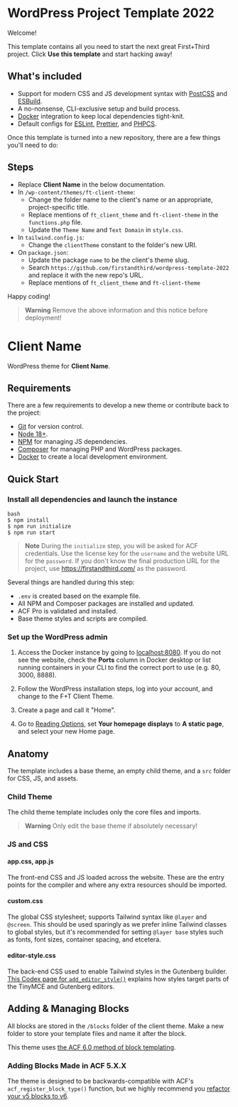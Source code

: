 # WordPress Project Template 2022

Welcome!

This template contains all you need to start the next great First+Third project. Click **Use this template** and start hacking away!

## What's included
- Support for modern CSS and JS development syntax with [PostCSS](https://postcss.org/) and [ESBuild](https://esbuild.github.io/).
- A no-nonsense, CLI-exclusive setup and build process.
- [Docker](https://www.docker.com/) integration to keep local dependencies tight-knit.
- Default configs for [ESLint](https://eslint.org/), [Prettier](https://prettier.io/), and [PHPCS](https://github.com/squizlabs/PHP_CodeSniffer).

Once this template is turned into a new repository, there are a few things you'll need to do:

## Steps

- Replace **Client Name** in the below documentation.
- In `/wp-content/themes/ft-client-theme`:
  - Change the folder name to the client's name or an appropriate, project-specific title.
  - Replace mentions of `ft_client_theme` and `ft-client-theme` in the `functions.php` file.
  - Update the `Theme Name` and `Text Domain` in `style.css`.
- In `tailwind.config.js`:
  - Change the `clientTheme` constant to the folder's new URI.
- On `package.json`:
  - Update the package `name` to be the client's theme slug.
  - Search `https://github.com/firstandthird/wordpress-template-2022` and replace it with the new repo's URL.
  - Replace mentions of `ft_client_theme` and `ft-client-theme`

Happy coding!

> **Warning**
> Remove the above information and this notice before deployment!

# Client Name

WordPress theme for **Client Name**.

## Requirements

There are a few requirements to develop a new theme or contribute back to the project:

- [Git](https://git-scm.com/) for version control.
- [Node 18+](https://nodejs.org).
- [NPM](https://www.npmjs.com/) for managing JS dependencies.
- [Composer](https://getcomposer.org/) for managing PHP and WordPress packages.
- [Docker](https://www.docker.com/) to create a local development environment.

## Quick Start

### Install all dependencies and launch the instance

    bash
    $ npm install
    $ npm run initialize
    $ npm run start

> **Note**
> During the `initialize` step, you will be asked for ACF credentials. Use the license key for the `username` and the website URL for the `password`.
> If you don't know the final production URL for the project, use https://firstandthird.com/ as the password.


Several things are handled during this step:

- `.env` is created based on the example file.
- All NPM and Composer packages are installed and updated.
- ACF Pro is validated and installed.
- Base theme styles and scripts are compiled.

### Set up the WordPress admin

1. Access the Docker instance by going to [localhost:8080](http://localhost:8080). If you do not see the website, check the **Ports** column in Docker desktop or list running containers in your CLI to find the correct port to use (e.g. 80, 3000, 8888).

2. Follow the WordPress installation steps, log into your account, and change to the F+T Client Theme.

3. Create a page and call it "Home".

4. Go to [Reading Options](http://localhost/wp-admin/options-reading.php), set **Your homepage displays** to **A static page**, and select your new Home page.

## Anatomy

The template includes a base theme, an empty child theme, and a `src` folder for CSS, JS, and assets.

### Child Theme

The child theme template includes only the core files and imports.

> **Warning**
> Only edit the base theme if absolutely necessary!

### JS and CSS

#### app.css, app.js

The front-end CSS and JS loaded across the website. These are the entry points for the compiler and where any extra resources should be imported.

#### custom.css

The global CSS stylesheet; supports Tailwind syntax like `@layer` and `@screen`. This should be used sparingly as we prefer inline Tailwind classes to global styles, but it's recommended for setting `@layer base` styles such as fonts, font sizes, container spacing, and etcetera.

#### editor-style.css

The back-end CSS used to enable Tailwind styles in the Gutenberg builder. [This Codex page for `add_editor_style()`](https://developer.wordpress.org/reference/functions/add_editor_style/) explains how styles target parts of the TinyMCE and Gutenberg editors.

## Adding & Managing Blocks

All blocks are stored in the `/blocks` folder of the client theme. Make a new folder to store your template files and name it after the block.

This theme uses [the ACF 6.0 method of block templating](https://advancedcustomfields.com/resources/blocks/#getting-started).

### Adding Blocks Made in ACF 5.X.X

The theme is designed to be backwards-compatible with ACF's `acf_register_block_type()` function, but we highly recommend you [refactor your v5 blocks to v6](https://advancedcustomfields.com/resources/how-to-upgrade-a-legacy-block-to-block-json-with-acf-6/).

